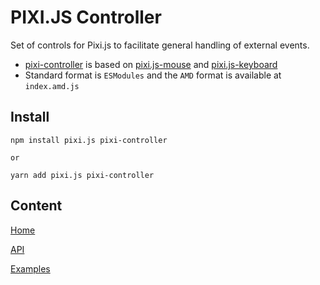 # PIXI.JS Controller

Set of controls for Pixi.js to facilitate general handling of external events.

- [pixi-controller](https://github.com/Novout/pixi-controller) is based on [pixi.js-mouse](https://www.npmjs.com/package/pixi.js-mouse) and [pixi.js-keyboard](https://www.npmjs.com/package/pixi.js-keyboard)
- Standard format is `ESModules` and the `AMD` format is available at `index.amd.js`

## Install

```shell
npm install pixi.js pixi-controller

or

yarn add pixi.js pixi-controller
```

## Content

[Home](/pixi-controller/)

[API](/pixi-controller/content/controller.html)

[Examples](/pixi-controller/examples/simple-context.html)
